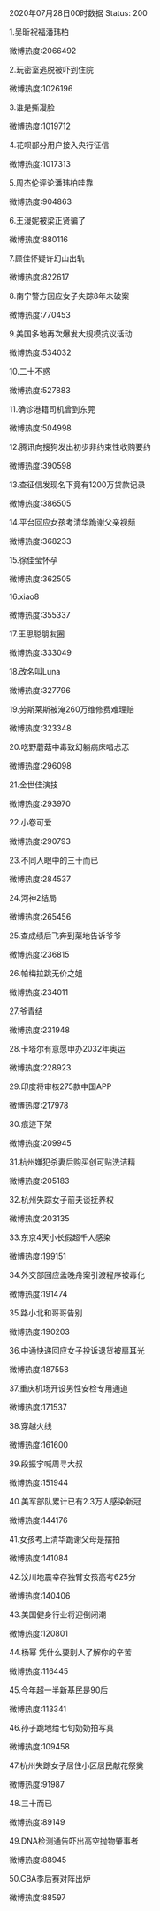 2020年07月28日00时数据
Status: 200

1.吴昕祝福潘玮柏

微博热度:2066492

2.玩密室逃脱被吓到住院

微博热度:1026196

3.谁是撕漫脸

微博热度:1019712

4.花呗部分用户接入央行征信

微博热度:1017313

5.周杰伦评论潘玮柏哇靠

微博热度:904863

6.王漫妮被梁正贤骗了

微博热度:880116

7.顾佳怀疑许幻山出轨

微博热度:822617

8.南宁警方回应女子失踪8年未破案

微博热度:770453

9.美国多地再次爆发大规模抗议活动

微博热度:534032

10.二十不惑

微博热度:527883

11.确诊港籍司机曾到东莞

微博热度:504998

12.腾讯向搜狗发出初步非约束性收购要约

微博热度:390598

13.查征信发现名下竟有1200万贷款记录

微博热度:386505

14.平台回应女孩考清华跪谢父亲视频

微博热度:368233

15.徐佳莹怀孕

微博热度:362505

16.xiao8

微博热度:355337

17.王思聪朋友圈

微博热度:333049

18.改名叫Luna

微博热度:327796

19.劳斯莱斯被淹260万维修费难理赔

微博热度:323348

20.吃野蘑菇中毒致幻躺病床唱忐忑

微博热度:296098

21.金世佳演技

微博热度:293970

22.小卷可爱

微博热度:290793

23.不同人眼中的三十而已

微博热度:284537

24.河神2结局

微博热度:265456

25.查成绩后飞奔到菜地告诉爷爷

微博热度:236815

26.帕梅拉跳无价之姐

微博热度:234011

27.爷青结

微博热度:231948

28.卡塔尔有意愿申办2032年奥运

微博热度:228923

29.印度将审核275款中国APP

微博热度:217978

30.痕迹下架

微博热度:209945

31.杭州嫌犯杀妻后购买创可贴洗洁精

微博热度:205183

32.杭州失踪女子前夫谈抚养权

微博热度:203135

33.东京4天小长假超千人感染

微博热度:199151

34.外交部回应孟晚舟案引渡程序被毒化

微博热度:191474

35.路小北和哥哥告别

微博热度:190203

36.中通快递回应女子投诉退货被扇耳光

微博热度:187558

37.重庆机场开设男性安检专用通道

微博热度:171537

38.穿越火线

微博热度:161600

39.段振宇喊周寻大叔

微博热度:151944

40.美军部队累计已有2.3万人感染新冠

微博热度:144176

41.女孩考上清华跪谢父母是摆拍

微博热度:141084

42.汶川地震幸存独臂女孩高考625分

微博热度:140406

43.美国健身行业将迎倒闭潮

微博热度:120801

44.杨幂 凭什么要别人了解你的辛苦

微博热度:116445

45.今年超一半新基民是90后

微博热度:113341

46.孙子跪地给七旬奶奶拍写真

微博热度:109458

47.杭州失踪女子居住小区居民献花祭奠

微博热度:91987

48.三十而已

微博热度:89149

49.DNA检测通告吓出高空抛物肇事者

微博热度:88945

50.CBA季后赛对阵出炉

微博热度:88597

